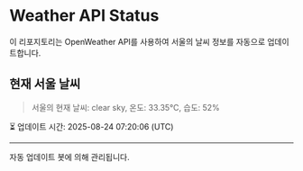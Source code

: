 
# Weather API Status

이 리포지토리는 OpenWeather API를 사용하여 서울의 날씨 정보를 자동으로 업데이트합니다.

## 현재 서울 날씨
> 서울의 현재 날씨: clear sky, 온도: 33.35°C, 습도: 52%

⏳ 업데이트 시간: 2025-08-24 07:20:06 (UTC)

---
자동 업데이트 봇에 의해 관리됩니다.
